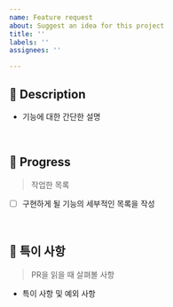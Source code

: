```yaml
---
name: Feature request
about: Suggest an idea for this project
title: ''
labels: ''
assignees: ''

---
```


## 📘 Description

- 기능에 대한 간단한 설명

<br/>

## 📑 Progress 

> 작업한 목록

- [ ]  구현하게 될 기능의 세부적인 목록을 작성

<br />

## 🚧 특이 사항

> PR을 읽을 때 살펴볼 사항
- 특이 사항 및 예외 사항
